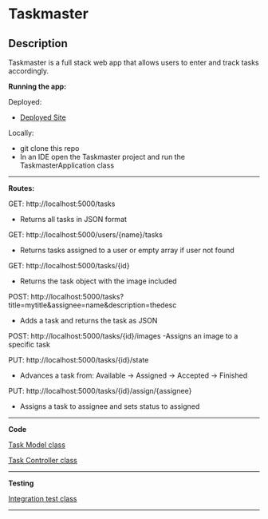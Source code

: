 # Taskmaster

## Description
Taskmaster is a full stack web app that allows users to enter and track tasks accordingly.


**Running the app:**

Deployed:
* [Deployed Site](http://taskmaster-env.p2inzhbxb8.us-east-1.elasticbeanstalk.com/tasks)

Locally:
- git clone this repo
- In an IDE open the Taskmaster project and run the TaskmasterApplication class

***

**Routes:**

GET:
http://localhost:5000/tasks
- Returns all tasks in JSON format

GET:
http://localhost:5000/users/{name}/tasks
- Returns tasks assigned to a user or empty array if user not found

GET:
http://localhost:5000/tasks/{id}
- Returns the task object with the image included

POST:
http://localhost:5000/tasks?title=mytitle&assignee=name&description=thedesc
- Adds a task and returns the task as JSON

POST:
http://localhost:5000/tasks/{id}/images
-Assigns an image to a specific task

PUT:
http://localhost:5000/tasks/{id}/state
- Advances a task from: Available -> Assigned -> Accepted -> Finished

PUT:
http://localhost:5000/tasks/{id}/assign/{assignee}
- Assigns a task to assignee and sets status to assigned

***

**Code**

[Task Model class](src/main/java/com/chidrome/taskmaster/taskmaster/models/TaskInfo.java)

[Task Controller class](src/main/java/com/chidrome/taskmaster/taskmaster/controllers/TaskmasterController.java)
***

**Testing**

[Integration test class](src/test/java/com/chidrome/taskmaster/taskmaster/TaskmasterIntegrationTests.java)
***